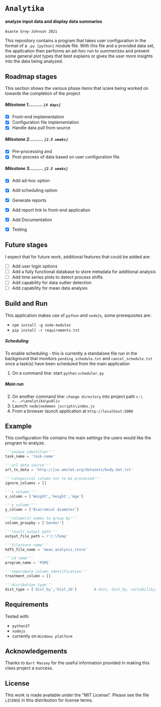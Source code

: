 # `Analytika`  
#### analyze input data and display data summaries
`Asante Grey-Johnson 2021`

This repository contains a program that takes user configuration in the format of
a `.py [python]` module file. With this file and a provided data set, the application then performs an ad-hoc run to summerizes and present some general plot types that best explains or gives the user more insights into the data being analyzed. 


 ## Roadmap stages
 This section shows the various phase items that is/are being worked on towards the completion of the project
 ##### Milestone 1..........     `[4 days]`
 - [x] Front-end implementation
 - [x] Configuration file implementation
 - [x] Handle data pull from source
 ##### Milestone 2..........     `[2.5 weeks]`
 - [x] Pre-processing and 
 - [x] Post-process of data based on user configuration file.
 ##### Milestone 3..........     `[2.5 weeks]`
 - [x] Add ad-hoc option
 - [x] Add scheduling option
 - [x] Generate reports      
 - [x] Add report link to front-end application
 - [x] Add Documentation
 - [x] Testing
 

## Future stages
I expect that for future work, additional features that could be added are:
- [ ] Add user login options
- [ ] Add a fully functional database to store metadata for additional analysis
- [ ] Add time series plots to detect process shifts
- [ ] Add capability for data outlier detection
- [ ] Add capability for mean data analysis

## Build and Run
This application makes use of `python` and `nodeJs`, some prerequisites are:
* `npm install -g node-modules`
* `pip install -r requirements.txt`
#####  Scheduling
To enable scheduling - this is currently a standalone file run in the background that monitors `pending_schedule.txt` and `cancel_schedule.txt` once a task(s) have been scheduled from the main application
1. On a command line: start  `python` `scheduler.py`
##### Main run  
2. On another command line: `change directory` into project path `c:\<...>\analytika\public`
3. Launch: `node|nodemon jscripts\index.js`
4. From a browser launch application at `http://localhost:5000`

## Example
This configuration file contains the main settings the users would like the program to
analyze.

```python
'''unique identifier'''
task_name = 'task-name'

'''url data source'''
url_to_data = 'http://jse.amstat.org/datasets/body.dat.txt'

'''categorical column not to be processed'''
ignore_columns = []

'''x column'''
x_column = ['Weight','Height','Age']

'''y column'''
y_column = ['Biacromial diameter']

'''column(s) names to group by'''
column_groupby = ['Gender']

'''result output path'''
output_file_path = r'c:\Temp'

'''filestore name'''
hdf5_file_name = 'mean_analysis_store'

'''id name'''
program_name = 'PGM1'

'''seperabale column identification'''
treatment_column = []

'''disribution type'''
dist_type = ['dist_by','hist_2d']        # dist, dist_by, variability, bivariate, hist_2d, box
```
## Requirements
Tested with: 
* `python37`
* `nodejs`
* currently on `Windows platform`

## Acknowledgements
 Thanks to `Bart Massey` for the useful information provided in making this class project a success.

## License

This work is made available under the "MIT License". Please
see the file `LICENSE` in this distribution for license
terms.
